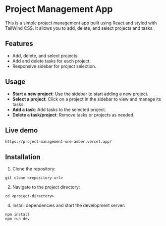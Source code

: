 # Project Management App

This is a simple project management app built using React and styled with TailWind CSS. It allows you to add, delete, and select projects and tasks.

## Features

- Add, delete, and select projects.
- Add and delete tasks for each project.
- Responsive sidebar for project selection.

## Usage

- **Start a new project**: Use the sidebar to start adding a new project.
- **Select a project**: Click on a project in the sidebar to view and manage its tasks.
- **Add a task**: Add tasks to the selected project.
- **Delete a task/project**: Remove tasks or projects as needed.

## Live demo

```
https://project-management-one-amber.vercel.app/
```

## Installation

1. Clone the repository:
```
git clone <repository-url>
```
2. Navigate to the project directory:

```
cd <project-directory>
```

4. Install dependencies and start the development server:

```
npm install
npm run dev
```



